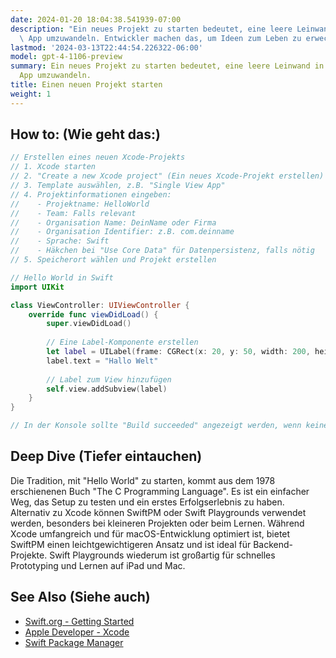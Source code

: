 ```yaml
---
date: 2024-01-20 18:04:38.541939-07:00
description: "Ein neues Projekt zu starten bedeutet, eine leere Leinwand in eine funktionierende\
  \ App umzuwandeln. Entwickler machen das, um Ideen zum Leben zu erwecken\u2026"
lastmod: '2024-03-13T22:44:54.226322-06:00'
model: gpt-4-1106-preview
summary: Ein neues Projekt zu starten bedeutet, eine leere Leinwand in eine funktionierende
  App umzuwandeln.
title: Einen neuen Projekt starten
weight: 1
---
```


## How to: (Wie geht das:)
```Swift
// Erstellen eines neuen Xcode-Projekts
// 1. Xcode starten
// 2. "Create a new Xcode project" (Ein neues Xcode-Projekt erstellen) wählen
// 3. Template auswählen, z.B. "Single View App"
// 4. Projektinformationen eingeben:
//    - Projektname: HelloWorld
//    - Team: Falls relevant
//    - Organisation Name: DeinName oder Firma
//    - Organisation Identifier: z.B. com.deinname
//    - Sprache: Swift
//    - Häkchen bei "Use Core Data" für Datenpersistenz, falls nötig
// 5. Speicherort wählen und Projekt erstellen

// Hello World in Swift
import UIKit

class ViewController: UIViewController {
    override func viewDidLoad() {
        super.viewDidLoad()
        
        // Eine Label-Komponente erstellen
        let label = UILabel(frame: CGRect(x: 20, y: 50, width: 200, height: 20))
        label.text = "Hallo Welt"
        
        // Label zum View hinzufügen
        self.view.addSubview(label)
    }
}

// In der Konsole sollte "Build succeeded" angezeigt werden, wenn keine Fehler vorliegen.
```

## Deep Dive (Tiefer eintauchen)
Die Tradition, mit "Hello World" zu starten, kommt aus dem 1978 erschienenen Buch "The C Programming Language". Es ist ein einfacher Weg, das Setup zu testen und ein erstes Erfolgserlebnis zu haben. Alternativ zu Xcode können SwiftPM oder Swift Playgrounds verwendet werden, besonders bei kleineren Projekten oder beim Lernen. Während Xcode umfangreich und für macOS-Entwicklung optimiert ist, bietet SwiftPM einen leichtgewichtigeren Ansatz und ist ideal für Backend-Projekte. Swift Playgrounds wiederum ist großartig für schnelles Prototyping und Lernen auf iPad und Mac.

## See Also (Siehe auch)
- [Swift.org - Getting Started](https://www.swift.org/getting-started/)
- [Apple Developer - Xcode](https://developer.apple.com/xcode/)
- [Swift Package Manager](https://swift.org/package-manager/)
